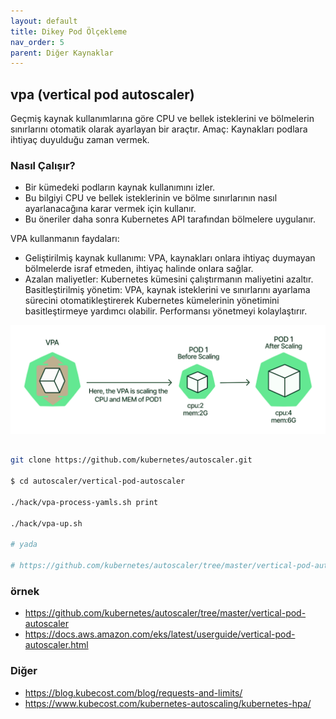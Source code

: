 ```yaml
---
layout: default
title: Dikey Pod Ölçekleme
nav_order: 5
parent: Diğer Kaynaklar
---
```


## vpa (vertical pod autoscaler)

Geçmiş kaynak kullanımlarına göre CPU ve bellek isteklerini ve bölmelerin sınırlarını otomatik olarak ayarlayan bir araçtır. 
Amaç: Kaynakları podlara ihtiyaç duyulduğu zaman vermek.

### Nasıl Çalışır?

* Bir kümedeki podların kaynak kullanımını izler. 
* Bu bilgiyi CPU ve bellek isteklerinin ve bölme sınırlarının nasıl ayarlanacağına karar vermek için kullanır. 
* Bu öneriler daha sonra Kubernetes API tarafından bölmelere uygulanır.

VPA kullanmanın faydaları:

* Geliştirilmiş kaynak kullanımı: VPA, kaynakları onlara ihtiyaç duymayan bölmelerde israf etmeden, ihtiyaç halinde onlara sağlar.
* Azalan maliyetler: Kubernetes kümesini çalıştırmanın maliyetini azaltır.
Basitleştirilmiş yönetim: VPA, kaynak isteklerini ve sınırlarını ayarlama sürecini otomatikleştirerek Kubernetes kümelerinin yönetimini basitleştirmeye yardımcı olabilir. Performansı yönetmeyi kolaylaştırır. 

![Alt text](../kaynaklar/vpa-diagram.png)

```bash

git clone https://github.com/kubernetes/autoscaler.git

$ cd autoscaler/vertical-pod-autoscaler

./hack/vpa-process-yamls.sh print

./hack/vpa-up.sh

# yada

# https://github.com/kubernetes/autoscaler/tree/master/vertical-pod-autoscaler#notice-on-crd-update-100


```

### örnek

* https://github.com/kubernetes/autoscaler/tree/master/vertical-pod-autoscaler
* https://docs.aws.amazon.com/eks/latest/userguide/vertical-pod-autoscaler.html

### Diğer

* https://blog.kubecost.com/blog/requests-and-limits/
* https://www.kubecost.com/kubernetes-autoscaling/kubernetes-hpa/